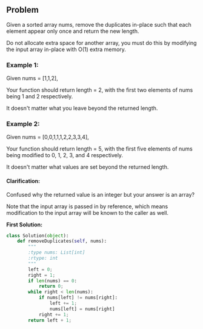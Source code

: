 ## Problem

Given a sorted array nums, remove the duplicates in-place such that each element appear only once and return the new length.

Do not allocate extra space for another array, you must do this by modifying the input array in-place with O(1) extra memory.

### Example 1:

Given nums = [1,1,2],

Your function should return length = 2, with the first two elements of nums being 1 and 2 respectively.

It doesn't matter what you leave beyond the returned length.

### Example 2:

Given nums = [0,0,1,1,1,2,2,3,3,4],

Your function should return length = 5, with the first five elements of nums being modified to 0, 1, 2, 3, and 4 respectively.

It doesn't matter what values are set beyond the returned length.

#### Clarification:

Confused why the returned value is an integer but your answer is an array?

Note that the input array is passed in by reference, which means modification to the input array will be known to the caller as well.

**First Solution:**
```python
class Solution(object):
    def removeDuplicates(self, nums):
        """
        :type nums: List[int]
        :rtype: int
        """
        left = 0;
        right = 1;
        if len(nums) == 0:
            return 0;
        while right < len(nums):
            if nums[left] != nums[right]:
                left += 1;
                nums[left] = nums[right]
            right += 1;
        return left + 1;
```

